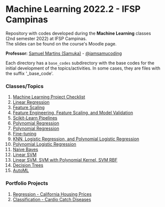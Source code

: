 # Machine Learning 2022.2 - IFSP Campinas
Repository with codes developed during the **Machine Learning** classes (2nd semester 2022) at IFSP Campinas.<br/>
The slides can be found on the course's Moodle page.

**Professor:** [Samuel Martins (Samuka)](https://samucoding.com) - [@iamsamucoding](https://github.com/iamsamucoding)


Each directory has a `base_codes` subdirectory with the base codes for the initial development of the topics/activities. In some cases, they are files with the suffix '_base_code'.

### Classes/Topics
1. [Machine Learning Project Checklist](https://github.com/prof-samuka-IFSP/IFSP-CMP-D2APR-2022.2/blob/main/Machine%20Learning%20Project%20Checklist%20-%20samucoding.pdf)
2. [Linear Regression](https://github.com/prof-samuka-IFSP/IFSP-CMP-D2APR-2022.2/blob/main/portfolio/project-01_regression_California-housing-prices/california-housing-sprint-01.ipynb)
3. [Feature Scaling](https://github.com/prof-samuka-IFSP/IFSP-CMP-D2APR-2022.2/blob/main/side-notebooks/feature_scaling_methods.ipynb)
4. [Feature Engineering, Feature Scaling, and Model Validation](https://github.com/prof-samuka-IFSP/IFSP-CMP-D2APR-2022.2/blob/main/portfolio/project-01_regression_California-housing-prices/california-housing-sprint-03.ipynb)
5. [Scikit-Learn Pipelines](https://github.com/prof-samuka-IFSP/IFSP-CMP-D2APR-2022.2/blob/main/portfolio/project-01_regression_California-housing-prices/california-housing-sprint-04.ipynb)
6. [Polynomial Regression](https://github.com/prof-samuka-IFSP/IFSP-CMP-D2APR-2022.2/blob/main/side-notebooks/polynomial_regression.ipynb)
7. [Polynomial Regression](https://github.com/prof-samuka-IFSP/IFSP-CMP-D2APR-2022.2/blob/main/portfolio/project-01_regression_California-housing-prices/california-housing-sprint-05.ipynb)
8. [Fine-tuning](https://github.com/prof-samuka-IFSP/IFSP-CMP-D2APR-2022.2/blob/main/portfolio/project-01_regression_California-housing-prices/california-housing-sprint-06.ipynb)
9. [KNN, Logistic Regression, and Polynomial Logistic Regression](https://github.com/prof-samuka-IFSP/IFSP-CMP-D2APR-2022.2/blob/main/portfolio/project-02_cardio_catch_diseases/cardio-diseases-sprint-02.ipynb)
10. [Polynomial Logistic Regression](https://github.com/prof-samuka-IFSP/IFSP-CMP-D2APR-2022.2/tree/main/side-notebooks/polynomial-logistic-regression)
11. [Naive Bayes](https://github.com/prof-samuka-IFSP/IFSP-CMP-D2APR-2022.2/blob/main/portfolio/project-02_cardio_catch_diseases/cardio-diseases-sprint-03.ipynb)
12. [Linear SVM](https://github.com/prof-samuka-IFSP/IFSP-CMP-D2APR-2022.2/tree/main/side-notebooks/svm)
13. [Linear SVM, SVM with Polynomial Kernel, SVM RBF](https://github.com/prof-samuka-IFSP/IFSP-CMP-D2APR-2022.2/blob/main/portfolio/project-02_cardio_catch_diseases/cardio-diseases-sprint-04.ipynb)
14. [Decision Trees](https://github.com/prof-samuka-IFSP/IFSP-CMP-D2APR-2022.2/blob/main/portfolio/project-02_cardio_catch_diseases/cardio-diseases-sprint-05.ipynb)
15. [AutoML](https://github.com/prof-samuka-IFSP/IFSP-CMP-D2APR-2022.2/blob/main/portfolio/project-02_cardio_catch_diseases/cardio-diseases-sprint-99-pycaret.ipynb)


### Portfolio Projects
1. [Regression - California Housing Prices](https://github.com/prof-samuka-IFSP/IFSP-CMP-D2APR-2022.2/tree/main/portfolio/project-01_regression_California-housing-prices)
2. [Classification - Cardio Catch Diseases](https://github.com/prof-samuka-IFSP/IFSP-CMP-D2APR-2022.2/tree/main/portfolio/project-02_cardio_catch_diseases)

